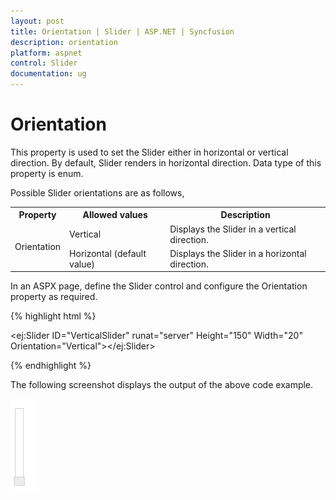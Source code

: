 ```yaml
---
layout: post
title: Orientation | Slider | ASP.NET | Syncfusion
description: orientation
platform: aspnet
control: Slider
documentation: ug
---
```


# Orientation

This property is used to set the Slider either in horizontal or vertical direction. By default, Slider renders in horizontal direction. Data type of this property is enum.

Possible Slider orientations are as follows,

<table>
<tr>
<th>
Property</th><th>
Allowed values</th><th>
Description</th></tr>
<tr>
<td rowspan = "2">
Orientation</td><td>
Vertical</td><td>
Displays the Slider in a vertical direction.</td></tr>
<tr>
<td>
Horizontal (default value)</td><td>
Displays the Slider in a horizontal direction.</td></tr>
</table>


In an ASPX page, define the Slider control and configure the Orientation property as required.

{% highlight html %}

<ej:Slider ID="VerticalSlider" runat="server" Height="150" Width="20" Orientation="Vertical"></ej:Slider>

{% endhighlight %}



The following screenshot displays the output of the above code example.

 ![Slider Orientation](Orientation_images/Orientation_img1.png)



